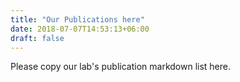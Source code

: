 ```yaml
---
title: "Our Publications here"
date: 2018-07-07T14:53:13+06:00
draft: false
---
```


Please copy our lab's publication markdown list here.
